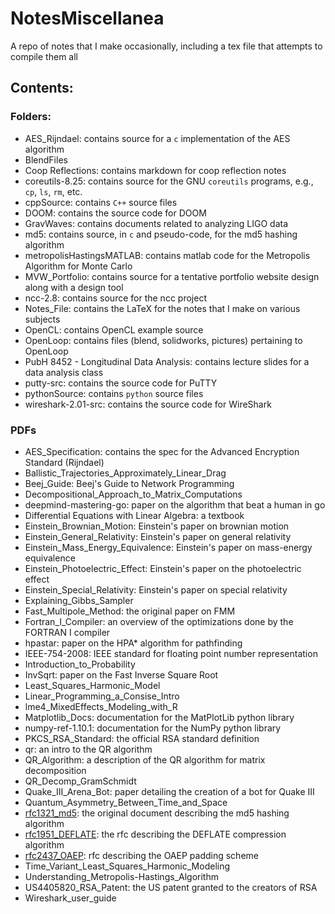 # NotesMiscellanea
A repo of notes that I make occasionally, including a tex file that attempts to compile them all

## Contents:
### Folders:
- AES_Rijndael: contains source for a `c` implementation of the AES algorithm
- BlendFiles
- Coop Reflections: contains markdown for coop reflection notes 
- coreutils-8.25: contains source for the GNU `coreutils` programs, e.g., `cp`, `ls`, `rm`, etc.
- cppSource: contains `C++` source files 
- DOOM: contains the source code for DOOM 
- GravWaves: contains documents related to analyzing LIGO data
- md5: contains source, in `c` and pseudo-code, for the md5 hashing algorithm
- metropolisHastingsMATLAB: contains matlab code for the Metropolis Algorithm for Monte Carlo 
- MVW_Portfolio: contains source for a tentative portfolio website design along with a design tool 
- ncc-2.8: contains source for the ncc project
- Notes_File: contains the LaTeX for the notes that I make on various subjects 
- OpenCL: contains OpenCL example source
- OpenLoop: contains files (blend, solidworks, pictures) pertaining to OpenLoop 
- PubH 8452 - Longitudinal Data Analysis: contains lecture slides for a data analysis class 
- putty-src: contains the source code for PuTTY 
- pythonSource: contains `python` source files 
- wireshark-2.01-src: contains the source code for WireShark

### PDFs
- AES_Specification: contains the spec for the Advanced Encryption Standard (Rijndael)
- Ballistic_Trajectories_Approximately_Linear_Drag
- Beej_Guide: Beej's Guide to Network Programming 
- Decompositional_Approach_to_Matrix_Computations 
- deepmind-mastering-go: paper on the algorithm that beat a human in go 
- Differential Equations with Linear Algebra: a textbook
- Einstein_Brownian_Motion: Einstein's paper on brownian motion  
- Einstein_General_Relativity: Einstein's paper on general relativity
- Einstein_Mass_Energy_Equivalence: Einstein's paper on mass-energy equivalence
- Einstein_Photoelectric_Effect: Einstein's paper on the photoelectric effect 
- Einstein_Special_Relativity: Einstein's paper on special relativity
- Explaining_Gibbs_Sampler 
- Fast_Multipole_Method: the original paper on FMM 
- Fortran_I_Compiler: an overview of the optimizations done by the FORTRAN I compiler
- hpastar: paper on the HPA* algorithm for pathfinding
- IEEE-754-2008: IEEE standard for floating point number representation
- Introduction_to_Probability 
- InvSqrt: paper on the Fast Inverse Square Root
- Least_Squares_Harmonic_Model
- Linear_Programming_a_Consise_Intro
- lme4_MixedEffects_Modeling_with_R
- Matplotlib_Docs: documentation for the MatPlotLib python library
- numpy-ref-1.10.1: documentation for the NumPy python library
- PKCS_RSA_Standard: the official RSA standard definition 
- qr: an intro to the QR algorithm
- QR_Algorithm: a description of the QR algorithm for matrix decomposition
- QR_Decomp_GramSchmidt
- Quake_III_Arena_Bot: paper detailing the creation of a bot for Quake III 
- Quantum_Asymmetry_Between_Time_and_Space
- [rfc1321_md5](https://www.tools.ietf.org/html/rfc1321): the original document describing the md5 hashing algorithm 
- [rfc1951_DEFLATE](https://www.tools.ietf.org/html/rfc1951): the rfc describing the DEFLATE compression algorithm
- [rfc2437_OAEP](https://www.tools.ietf.org/html/rfc2437): rfc describing the OAEP padding scheme
- Time_Variant_Least_Squares_Harmonic_Modeling
- Understanding_Metropolis-Hastings_Algorithm
- US4405820_RSA_Patent: the US patent granted to the creators of RSA 
- Wireshark_user_guide
